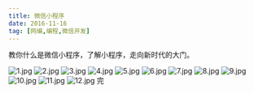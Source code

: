 ```yaml
---
title: 微信小程序
date: 2016-11-16
tag: [网编,编程,微信开发]
---
```

  教你什么是微信小程序，了解小程序，走向新时代的大门。
<!--more-->
![1.jpg](http://ww2.sinaimg.cn/mw1024/8f6eb021jw1fadtxdo3ssj20zk0k0wfx.jpg)
![2.jpg](http://ww2.sinaimg.cn/large/8f6eb021jw1fadtxdulwwj20zk0k0tal.jpg)
![3.jpg](http://ww4.sinaimg.cn/mw1024/8f6eb021jw1fadtyc99lrj20zk0k0417.jpg)
![4.jpg](http://ww2.sinaimg.cn/mw1024/8f6eb021jw1fadtyclt7oj20zk0k0whz.jpg)
![5.jpg](http://ww1.sinaimg.cn/mw1024/8f6eb021jw1fadtygp3xgj20zk0k076p.jpg)
![6.jpg](http://ww3.sinaimg.cn/mw1024/8f6eb021jw1fadtygz93kj20zk0k041b.jpg)
![7.jpg](http://ww3.sinaimg.cn/mw1024/8f6eb021jw1fadtyj88iej20zk0k0q56.jpg)
![8.jpg](http://ww1.sinaimg.cn/mw1024/8f6eb021jw1fadtyjgxp0j20zk0k00ut.jpg)
![9.jpg](http://ww2.sinaimg.cn/mw1024/8f6eb021jw1faduuyyh1jj20zk0k0jta.jpg)
![10.jpg](http://ww2.sinaimg.cn/mw1024/8f6eb021jw1faduuz6292j20zk0k0dhq.jpg)
![11.jpg](http://ww4.sinaimg.cn/mw1024/8f6eb021jw1faduuzhwxij20zk0k0mzu.jpg)
![12.jpg](http://ww1.sinaimg.cn/mw1024/8f6eb021jw1faduuzn2udj20zk0k0gn4.jpg)
完
